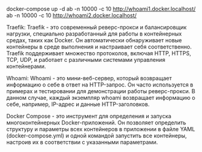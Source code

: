 docker-compose up -d
ab -n 10000 -c 10 http://whoami1.docker.localhost/
ab -n 10000 -c 10 http://whoami2.docker.localhost/

Traefik:
Traefik - это современный реверс-прокси и балансировщик нагрузки, специально разработанный для работы в контейнерных средах, таких как Docker. Он автоматически обнаруживает новые контейнеры в среде выполнения и настраивает себя соответственно. Traefik поддерживает множество протоколов, включая HTTP, HTTPS, TCP, UDP, и работает с различными системами управления контейнерами.

Whoami:
Whoami - это мини-веб-сервер, который возвращает информацию о себе в ответ на HTTP-запрос. Он часто используется в примерах и тестировании для демонстрации работы реверс-прокси. В данном случае, каждый экземпляр whoami возвращает информацию о себе, например, IP-адрес и данные HTTP-заголовков.

Docker Compose - это инструмент для определения и запуска многоконтейнерных Docker-приложений. Он позволяет определить структуру и параметры всех контейнеров в приложении в файле YAML (docker-compose.yml) и одной командой запустить все контейнеры, настроив их в соответствии с указанными параметрами.
